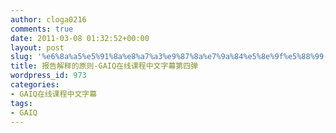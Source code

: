 ```yaml
---
author: cloga0216
comments: true
date: 2011-03-08 01:32:52+00:00
layout: post
slug: '%e6%8a%a5%e5%91%8a%e8%a7%a3%e9%87%8a%e7%9a%84%e5%8e%9f%e5%88%99-gaiq%e5%9c%a8%e7%ba%bf%e8%af%be%e7%a8%8b%e4%b8%ad%e6%96%87%e5%ad%97%e5%b9%95%e7%ac%ac%e4%b8%89%e5%bc%b9'
title: 报告解释的原则-GAIQ在线课程中文字幕第四弹
wordpress_id: 973
categories:
- GAIQ在线课程中文字幕
tags:
- GAIQ
---
```



